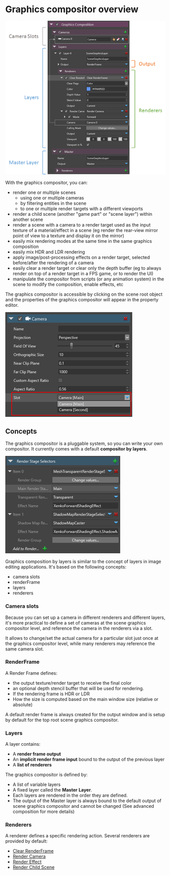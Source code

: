 # Graphics compositor overview

![media/graphics-compositor-overview-1.png](media/graphics-compositor-overview-1.png) 

With the graphics compositor, you can:

- render one or multiple scenes
  - using one or multiple cameras 
  - by filtering entities in the scene
  - to one or multiple render targets with a different viewports
- render a child scene (another "game part" or "scene layer") within another scene
- render a scene with a camera to a render target used as the input texture of a material/effect in a scene (eg render the rear-view mirror point of view to a texture and display it on the mirror)
- easily mix rendering modes at the same time in the same graphics composition
- easily mix HDR and LDR rendering
- apply image/post-processing effects on a render target, selected before/after the rendering of a camera
- easily clear a render target or clear only the depth buffer (eg to always render on top of a render target in a FPS game, or to render the UI)
- manipulate the compositor from scripts (or any animation system) in the scene to modify the composition, enable effects, etc

The graphics compositor is accessible by clicking on the scene root object and the properties of the graphics compositor will appear in the property editor.

![media/graphics-compositor-overview-2.png](media/graphics-compositor-overview-2.png) 

## Concepts

The graphics compositor is a pluggable system, so you can write your own compositor. It currently comes with a default **compositor by layers**.

![media/graphics-compositor-overview-3.png](media/graphics-compositor-overview-3.png) 

Graphics composition by layers is similar to the concept of layers in image editing applications. It's based on the following concepts:

- camera slots
- renderFrame
- layers
- renderers

### Camera slots

Because you can set up a camera in different renderers and different layers, it's more practical to define a set of cameras at the scene graphics compositor level, and reference the camera in the renderers via a slot.

It allows to change/set the actual camera for a particular slot just once at the graphics compositor level, while many renderers may reference the same camera slot.

### RenderFrame

A Render Frame defines:

- the output texture/render target to receive the final color
- an optional depth stencil buffer that will be used for rendering.
- If the rendering frame is HDR or LDR
- How the size is computed based on the main window size (relative or absolute)

A default render frame is always created for the output window and is setup by default for the top root scene graphics compositor.

### Layers

A layer contains:

- A **render frame output**
- An **implicit render frame input** bound to the output of the previous layer
- A **list of renderers**

The graphics compositor is defined by:

- A list of variable layers
- A fixed layer called the **Master** **Layer**.
- Each layers are rendered in the order they are defined.
- The output of the Master layer is always bound to the default output of scene graphics compositor and cannot be changed (See advanced composition for more details)

### Renderers

A renderer defines a specific rendering action. Several renderers are provided by default:

- [Clear RenderFrame](scene-renderers/clear-renderframe.md)
- [Render Camera](scene-renderers/render-camera.md)
- [Render Effect](scene-renderers/render-effect.md)
- [Render Child Scene](scene-renderers/render-child-scene.md)